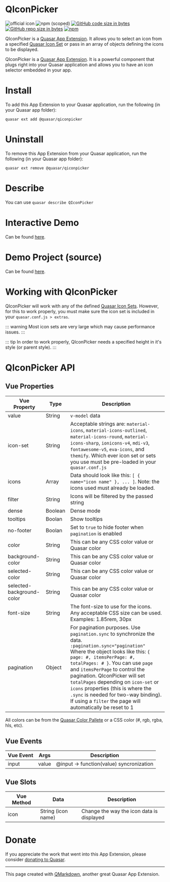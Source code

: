 QIconPicker
===

![official icon](https://img.shields.io/badge/Quasar%201.0-Official%20UI%20App%20Extension-blue.svg)
![npm (scoped)](https://img.shields.io/npm/v/@quasar/quasar-app-extension-qiconpicker.svg?style=plastic)
[![GitHub code size in bytes](https://img.shields.io/github/languages/code-size/quasarframework/app-extension-qiconpicker.svg)]()
[![GitHub repo size in bytes](https://img.shields.io/github/repo-size/quasarframework/app-extension-qiconpicker.svg)]()
[![npm](https://img.shields.io/npm/dt/@quasar/quasar-app-extension-qiconpicker.svg)](https://www.npmjs.com/package/@quasar/quasar-app-extension-qiconpicker)

QIconPicker is a [Quasar App Extension](https://quasar.dev/app-extensions/introduction). It allows you to select an icon from a specified [Quasar Icon Set](https://quasar.dev/options/quasar-icon-sets) or pass in an array of objects defining the icons to be displayed.

QIconPicker is a [Quasar App Extension](https://quasar.dev/app-extensions/introduction). It is a powerful component that plugs right into your Quasar application and allows you to have an icon selector embedded in your app.

# Install
To add this App Extension to your Quasar application, run the following (in your Quasar app folder):
```
quasar ext add @quasar/qiconpicker
```

# Uninstall
To remove this App Extension from your Quasar application, run the following (in your Quasar app folder):
```
quasar ext remove @quasar/qiconpicker
```

# Describe
You can use `quasar describe QIconPicker`

# Interactive Demo
Can be found [here](https://quasarframework.github.io/app-extension-qiconpicker/demo).

# Demo Project (source)
Can be found [here](https://github.com/quasarframework/app-extension-qiconpicker/tree/master/demo).

# Working with QIconPicker

QIconPicker will work with any of the defined [Quasar Icon Sets](https://quasar.dev/options/quasar-icon-sets). However, for this to work properly, you must make sure the icon set is included in your `quasar.conf.js > extras`.

::: warning
Most icon sets are very large which may cause performance issues.
:::

::: tip
In order to work properly, QIconPicker needs a specified height in it's style (or parent style).
:::

# QIconPicker API

## Vue Properties

| Vue Property | Type | Description |
| --- | --- | --- |
| value | String | `v-model` data |
| icon-set | String | Acceptable strings are: `material-icons`, `material-icons-outlined`, `material-icons-round`, `material-icons-sharp`, `ionicons-v4`, `mdi-v3`, `fontawesome-v5`, `eva-icons`, and `themify`. Which ever icon set or sets you use must be pre-loaded in your `quasar.conf.js` |
| icons | Array | Data should look like this: `[ { name="icon name" }, ... ]`. Note: the icons used must already be loaded. |
| filter | String | Icons will be filtered by the passed string |
| dense | Boolean | Dense mode |
| tooltips | Boolan | Show tooltips |
| no-footer | Boolan | Set to `true` to hide footer when `pagination` is enabled |
| color | String | This can be any CSS color value or Quasar color |
| background-color | String | This can be any CSS color value or Quasar color |
| selected-color | String | This can be any CSS color value or Quasar color |
| selected-background-color | String | This can be any CSS color value or Quasar color |
| font-size | String | The font-size to use for the icons. Any acceptable CSS size can be used.<br>Examples: 1.85rem, 30px |
| pagination | Object | For pagination purposes. Use `pagination.sync` to synchronize the data.<br>`:pagination.sync="pagination"`<br>Where the object looks like this: `{ page: #, itemsPerPage: #, totalPages: # }`. You can use `page` and `itemsPerPage` to control the pagination. QIconPicker will set `totalPages` depending on `icon-set` or `icons` properties (this is where the `.sync` is needed for two-way binding).<br>If using a `filter` the page will automatically be reset to 1 |

All colors can be from the [Quasar Color Pallete](https://quasar.dev/style/color-palette) or a CSS color (#, rgb, rgba, hls, etc).


## Vue Events
| Vue Event | Args | Description |
| --- | --- | --- |
| input | value | @input -> function(value) syncronization |

## Vue Slots
| Vue Method | Data | Description |
| --- | --- | --- |
| icon | String (icon name) | Change the way the icon data is displayed |

# Donate
If you appreciate the work that went into this App Extension, please consider [donating to Quasar](https://donate.quasar.dev).

---
This page created with [QMarkdown](https://quasarframework.github.io/app-extension-qmarkdown), another great Quasar App Extension.
